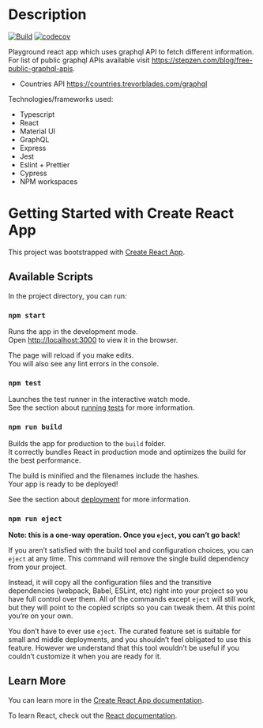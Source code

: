 # Description

[![Build](https://github.com/vgaidarji/react-graphql-playground/actions/workflows/main.yml/badge.svg)](https://github.com/vgaidarji/react-graphql-playground/actions/workflows/main.yml) [![codecov](https://codecov.io/gh/vgaidarji/react-graphql-playground/branch/main/graph/badge.svg?token=ORM7bMBo3n)](https://codecov.io/gh/vgaidarji/react-graphql-playground)

Playground react app which uses graphql API to fetch different information.
For list of public graphql APIs available visit https://stepzen.com/blog/free-public-graphql-apis.

- Countries API https://countries.trevorblades.com/graphql

Technologies/frameworks used:

- Typescript
- React
- Material UI
- GraphQL
- Express
- Jest
- Eslint + Prettier
- Cypress
- NPM workspaces

# Getting Started with Create React App

This project was bootstrapped with [Create React App](https://github.com/facebook/create-react-app).

## Available Scripts

In the project directory, you can run:

### `npm start`

Runs the app in the development mode.\
Open [http://localhost:3000](http://localhost:3000) to view it in the browser.

The page will reload if you make edits.\
You will also see any lint errors in the console.

### `npm test`

Launches the test runner in the interactive watch mode.\
See the section about [running tests](https://facebook.github.io/create-react-app/docs/running-tests) for more information.

### `npm run build`

Builds the app for production to the `build` folder.\
It correctly bundles React in production mode and optimizes the build for the best performance.

The build is minified and the filenames include the hashes.\
Your app is ready to be deployed!

See the section about [deployment](https://facebook.github.io/create-react-app/docs/deployment) for more information.

### `npm run eject`

**Note: this is a one-way operation. Once you `eject`, you can’t go back!**

If you aren’t satisfied with the build tool and configuration choices, you can `eject` at any time. This command will remove the single build dependency from your project.

Instead, it will copy all the configuration files and the transitive dependencies (webpack, Babel, ESLint, etc) right into your project so you have full control over them. All of the commands except `eject` will still work, but they will point to the copied scripts so you can tweak them. At this point you’re on your own.

You don’t have to ever use `eject`. The curated feature set is suitable for small and middle deployments, and you shouldn’t feel obligated to use this feature. However we understand that this tool wouldn’t be useful if you couldn’t customize it when you are ready for it.

## Learn More

You can learn more in the [Create React App documentation](https://facebook.github.io/create-react-app/docs/getting-started).

To learn React, check out the [React documentation](https://reactjs.org/).
